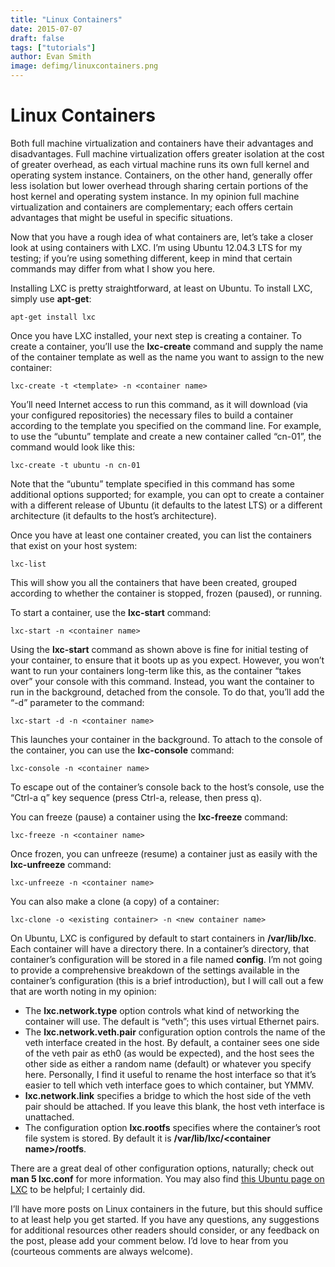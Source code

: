 ```yaml
---
title: "Linux Containers"
date: 2015-07-07
draft: false
tags: ["tutorials"]
author: Evan Smith
image: defimg/linuxcontainers.png
---
```


# Linux Containers

Both full machine virtualization and containers have their advantages and disadvantages. Full machine virtualization offers greater isolation at the cost of greater overhead, as each virtual machine runs its own full kernel and operating system instance. Containers, on the other hand, generally offer less isolation but lower overhead through sharing certain portions of the host kernel and operating system instance. In my opinion full machine virtualization and containers are complementary; each offers certain advantages that might be useful in specific situations.

Now that you have a rough idea of what containers are, let’s take a closer look at using containers with LXC. I’m using Ubuntu 12.04.3 LTS for my testing; if you’re using something different, keep in mind that certain commands may differ from what I show you here.

Installing LXC is pretty straightforward, at least on Ubuntu. To install LXC, simply use **apt-get**:

```    
apt-get install lxc
```

Once you have LXC installed, your next step is creating a container. To create a container, you’ll use the **lxc-create** command and supply the name of the container template as well as the name you want to assign to the new container:

```
lxc-create -t <template> -n <container name>
```

You’ll need Internet access to run this command, as it will download \(via your configured repositories\) the necessary files to build a container according to the template you specified on the command line. For example, to use the “ubuntu” template and create a new container called “cn-01”, the command would look like this:

```
lxc-create -t ubuntu -n cn-01
```

Note that the “ubuntu” template specified in this command has some additional options supported; for example, you can opt to create a container with a different release of Ubuntu \(it defaults to the latest LTS\) or a different architecture \(it defaults to the host’s architecture\).

Once you have at least one container created, you can list the containers that exist on your host system:

```
lxc-list
```

This will show you all the containers that have been created, grouped according to whether the container is stopped, frozen (paused), or running.

To start a container, use the **lxc-start** command:

```
lxc-start -n <container name>
```

Using the **lxc-start** command as shown above is fine for initial testing of your container, to ensure that it boots up as you expect. However, you won’t want to run your containers long-term like this, as the container “takes over” your console with this command. Instead, you want the container to run in the background, detached from the console. To do that, you’ll add the “-d” parameter to the command:

```
lxc-start -d -n <container name>
```

This launches your container in the background. To attach to the console of the container, you can use the **lxc-console** command:

```
lxc-console -n <container name>
```

To escape out of the container’s console back to the host’s console, use the “Ctrl-a q” key sequence \(press Ctrl-a, release, then press q\).

You can freeze \(pause\) a container using the **lxc-freeze** command:

```
lxc-freeze -n <container name>
```

Once frozen, you can unfreeze (resume) a container just as easily with the **lxc-unfreeze** command:

```
lxc-unfreeze -n <container name>
```

You can also make a clone (a copy) of a container:

```
lxc-clone -o <existing container> -n <new container name>
```

On Ubuntu, LXC is configured by default to start containers in **/var/lib/lxc**. Each container will have a directory there. In a container’s directory, that container’s configuration will be stored in a file named **config**. I’m not going to provide a comprehensive breakdown of the settings available in the container’s configuration (this is a brief introduction), but I will call out a few that are worth noting in my opinion:

* The **lxc.network.type** option controls what kind of networking the container will use. The default is “veth”; this uses virtual Ethernet pairs.
* The **lxc.network.veth.pair** configuration option controls the name of the veth interface created in the host. By default, a container sees one side of the veth pair as eth0 (as would be expected), and the host sees the other side as either a random name (default) or whatever you specify here. Personally, I find it useful to rename the host interface so that it’s easier to tell which veth interface goes to which container, but YMMV.
* **lxc.network.link** specifies a bridge to which the host side of the veth pair should be attached. If you leave this blank, the host veth interface is unattached.
* The configuration option **lxc.rootfs** specifies where the container’s root file system is stored. By default it is **/var/lib/lxc/\<container name\>/rootfs**.

There are a great deal of other configuration options, naturally; check out **man 5 lxc.conf** for more information. You may also find [this Ubuntu page on LXC](https://help.ubuntu.com/lts/serverguide/lxc.html) to be helpful; I certainly did.

I’ll have more posts on Linux containers in the future, but this should suffice to at least help you get started. If you have any questions, any suggestions for additional resources other readers should consider, or any feedback on the post, please add your comment below. I’d love to hear from you (courteous comments are always welcome).